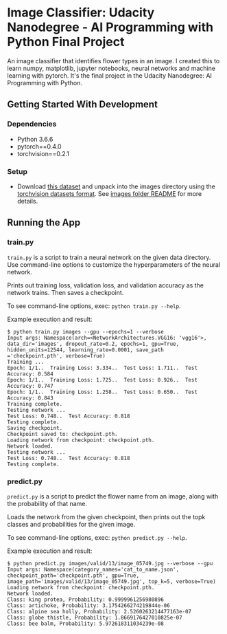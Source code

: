 # Image Classifier: Udacity Nanodegree - AI Programming with Python Final Project

An image classifier that identifies flower types in an image. I created this to learn numpy, matplotlib, jupyter notebooks, neural networks and machine learning with pytorch. It's the final project in the Udacity Nanodegree: AI Programming with Python.

## Getting Started With Development

### Dependencies
- Python 3.6.6
- pytorch==0.4.0
- torchvision==0.2.1

### Setup
- Download [this dataset](http://www.robots.ox.ac.uk/~vgg/data/flowers/102/index.html) and unpack into the images directory using the [torchvision datasets format](https://pytorch.org/docs/stable/torchvision/datasets.html#datasetfolder). See [images folder README](https://github.com/gregdferrell/aipy-p1-image-classifier/blob/master/images/README.md) for more details.

## Running the App

### train.py
`train.py` is a script to train a neural network on the given data directory. Use command-line options to customize the
hyperparameters of the neural network.

Prints out training loss, validation loss, and validation accuracy as the network trains. Then saves a checkpoint.

To see command-line options, exec: `python train.py --help`.

Example execution and result:
```
$ python train.py images --gpu --epochs=1 --verbose
Input args: Namespace(arch=<NetworkArchitectures.VGG16: 'vgg16'>, data_dir='images', dropout_rate=0.2, epochs=1, gpu=True, hidden_units=12544, learning_rate=0.0001, save_path
='checkpoint.pth', verbose=True)
Training ...
Epoch: 1/1..  Training Loss: 3.334..  Test Loss: 1.711..  Test Accuracy: 0.584
Epoch: 1/1..  Training Loss: 1.725..  Test Loss: 0.926..  Test Accuracy: 0.747
Epoch: 1/1..  Training Loss: 1.258..  Test Loss: 0.650..  Test Accuracy: 0.843
Training complete.
Testing network ...
Test Loss: 0.748..  Test Accuracy: 0.818
Testing complete.
Saving checkpoint.
Checkpoint saved to: checkpoint.pth.
Loading network from checkpoint: checkpoint.pth.
Network loaded.
Testing network ...
Test Loss: 0.748..  Test Accuracy: 0.818
Testing complete.
```

### predict.py
`predict.py` is a script to predict the flower name from an image, along with the probability of that name.

Loads the network from the given checkpoint, then prints out the topk classes and probabilities for the given image.

To see command-line options, exec: `python predict.py --help`.

Example execution and result:
```
$ python predict.py images/valid/13/image_05749.jpg --verbose --gpu
Input args: Namespace(category_names='cat_to_name.json', checkpoint_path='checkpoint.pth', gpu=True, image_path='images/valid/13/image_05749.jpg', top_k=5, verbose=True)
Loading network from checkpoint: checkpoint.pth.
Network loaded.
Class: king protea, Probability: 0.9999961256980896
Class: artichoke, Probability: 3.1754266274219844e-06
Class: alpine sea holly, Probability: 2.5260263214477163e-07
Class: globe thistle, Probability: 1.8669176427010825e-07
Class: bee balm, Probability: 5.972618311034239e-08
```
